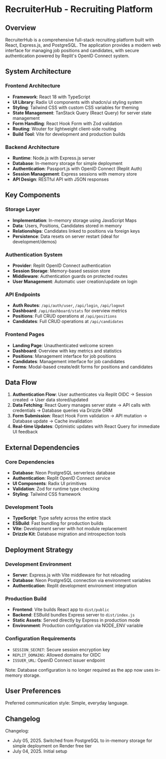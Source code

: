 # RecruiterHub - Recruiting Platform

## Overview

RecruiterHub is a comprehensive full-stack recruiting platform built with React, Express.js, and PostgreSQL. The application provides a modern web interface for managing job positions and candidates, with secure authentication powered by Replit's OpenID Connect system.

## System Architecture

### Frontend Architecture
- **Framework**: React 18 with TypeScript
- **UI Library**: Radix UI components with shadcn/ui styling system
- **Styling**: Tailwind CSS with custom CSS variables for theming
- **State Management**: TanStack Query (React Query) for server state management
- **Form Handling**: React Hook Form with Zod validation
- **Routing**: Wouter for lightweight client-side routing
- **Build Tool**: Vite for development and production builds

### Backend Architecture
- **Runtime**: Node.js with Express.js server
- **Database**: In-memory storage for simple deployment
- **Authentication**: Passport.js with OpenID Connect (Replit Auth)
- **Session Management**: Express sessions with memory store
- **API Design**: RESTful API with JSON responses

## Key Components

### Storage Layer
- **Implementation**: In-memory storage using JavaScript Maps
- **Data**: Users, Positions, Candidates stored in memory
- **Relationships**: Candidates linked to positions via foreign keys
- **Persistence**: Data resets on server restart (ideal for development/demos)

### Authentication System
- **Provider**: Replit OpenID Connect authentication
- **Session Storage**: Memory-based session store
- **Middleware**: Authentication guards on protected routes
- **User Management**: Automatic user creation/update on login

### API Endpoints
- **Auth Routes**: `/api/auth/user`, `/api/login`, `/api/logout`
- **Dashboard**: `/api/dashboard/stats` for overview metrics
- **Positions**: Full CRUD operations at `/api/positions`
- **Candidates**: Full CRUD operations at `/api/candidates`

### Frontend Pages
- **Landing Page**: Unauthenticated welcome screen
- **Dashboard**: Overview with key metrics and statistics
- **Positions**: Management interface for job positions
- **Candidates**: Management interface for job candidates
- **Forms**: Modal-based create/edit forms for positions and candidates

## Data Flow

1. **Authentication Flow**: User authenticates via Replit OIDC → Session created → User data stored/updated
2. **Data Fetching**: React Query manages server state → API calls with credentials → Database queries via Drizzle ORM
3. **Form Submission**: React Hook Form validation → API mutation → Database update → Cache invalidation
4. **Real-time Updates**: Optimistic updates with React Query for immediate UI feedback

## External Dependencies

### Core Dependencies
- **Database**: Neon PostgreSQL serverless database
- **Authentication**: Replit OpenID Connect service
- **UI Components**: Radix UI primitives
- **Validation**: Zod for runtime type checking
- **Styling**: Tailwind CSS framework

### Development Tools
- **TypeScript**: Type safety across the entire stack
- **ESBuild**: Fast bundling for production builds
- **Vite**: Development server with hot module replacement
- **Drizzle Kit**: Database migration and introspection tools

## Deployment Strategy

### Development Environment
- **Server**: Express.js with Vite middleware for hot reloading
- **Database**: Neon PostgreSQL connection via environment variables
- **Authentication**: Replit development environment integration

### Production Build
- **Frontend**: Vite builds React app to `dist/public`
- **Backend**: ESBuild bundles Express server to `dist/index.js`
- **Static Assets**: Served directly by Express in production mode
- **Environment**: Production configuration via NODE_ENV variable

### Configuration Requirements
- `SESSION_SECRET`: Secure session encryption key
- `REPLIT_DOMAINS`: Allowed domains for OIDC
- `ISSUER_URL`: OpenID Connect issuer endpoint

Note: Database configuration is no longer required as the app now uses in-memory storage.

## User Preferences

Preferred communication style: Simple, everyday language.

## Changelog

Changelog:
- July 05, 2025. Switched from PostgreSQL to in-memory storage for simple deployment on Render free tier
- July 04, 2025. Initial setup
